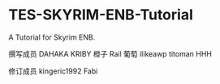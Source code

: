 # TES-SKYRIM-ENB-Tutorial

A Tutorial for Skyrim ENB.

撰写成员 
DAHAKA
KRIBY
橙子
Rail
葡萄 
ilikeawp
titoman
HHH

修订成员 
kingeric1992 
Fabi
